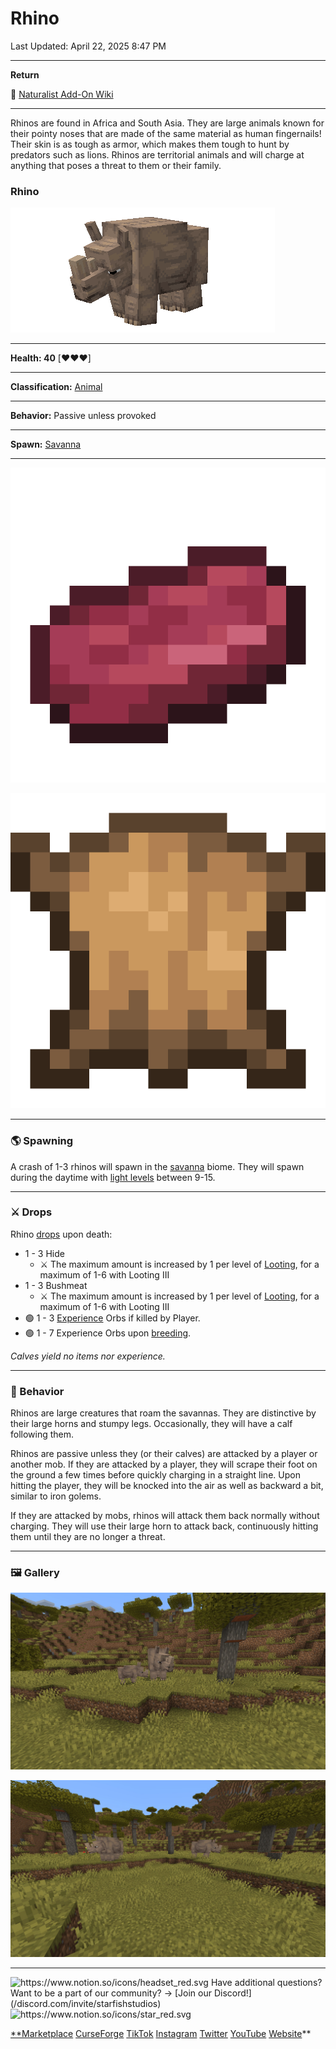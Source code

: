 # Rhino

Last Updated: April 22, 2025 8:47 PM

---

**Return**

🐻 [Naturalist Add-On Wiki](/www.notion.so/1a7a9a61c3f1800c8e32e893d6e7f430?pvs=21)

---

Rhinos are found in Africa and South Asia. They are large animals known for their pointy noses that are made of the same material as human fingernails! Their skin is as tough as armor, which makes them tough to hunt by predators such as lions. Rhinos are territorial animals and will charge at anything that poses a threat to them or their family.

<aside>

### **Rhino**

![rhino.gif](rhino.gif)

---

**Health: 40** [♥️♥️♥️]

---

**Classification:** [Animal](/minecraft.fandom.com/wiki/Animal)

---

**Behavior:** Passive unless provoked

---

**Spawn:** [Savanna](/minecraft.wiki/w/Savanna)

---

![bushmeat.png](bushmeat.png)

![hide.png](hide.png)

</aside>

---

### 🌎 Spawning

A crash of 1-3 rhinos will spawn in the [savanna](/minecraft.wiki/w/Savanna) biome. They will spawn during the daytime with [light levels](/minecraft.fandom.com/wiki/Light) between 9-15.

---

### ⚔️ Drops

Rhino [drops](/minecraft.fandom.com/wiki/Drops) upon death:

- 1 - 3 Hide
    - ⚔️ The maximum amount is increased by 1 per level of [Looting](/minecraft.fandom.com/wiki/Looting), for a maximum of 1-6 with Looting III
- 1 - 3 Bushmeat
    - ⚔️ The maximum amount is increased by 1 per level of [Looting](/minecraft.fandom.com/wiki/Looting), for a maximum of 1-6 with Looting III
- 🟢 1 - 3 [Experience](/minecraft.fandom.com/wiki/Experience) Orbs if killed by Player.
- 🟢 1 - 7 Experience Orbs upon [breeding](/minecraft.fandom.com/wiki/Breeding).

*Calves yield no items nor experience.*

---

### 🧠 Behavior

Rhinos are large creatures that roam the savannas. They are distinctive by their large horns and stumpy legs. Occasionally, they will have a calf following them.

Rhinos are passive unless they (or their calves) are attacked by a player or another mob. If they are attacked by a player, they will scrape their foot on the ground a few times before quickly charging in a straight line. Upon hitting the player, they will be knocked into the air as well as backward a bit, similar to iron golems.

If they are attacked by mobs, rhinos will attack them back normally without charging. They will use their large horn to attack back, continuously hitting them until they are no longer a threat.

---

### 🖼️ Gallery

![rhino_family.PNG](rhino_family.png)

![rhino_large.PNG](rhino_large.png)

---

<aside>
<img src="https://www.notion.so/icons/headset_red.svg" alt="https://www.notion.so/icons/headset_red.svg" width="40px" /> Have additional questions? Want to be a part of our community? → [Join our Discord!](/discord.com/invite/starfishstudios)

</aside>

<aside>
<img src="https://www.notion.so/icons/star_red.svg" alt="https://www.notion.so/icons/star_red.svg" width="40px" />

[**Marketplace](/www.minecraft.net/en-us/marketplace/creator?name=Starfish%20Studios)      [CurseForge](/www.curseforge.com/members/starfish_studios/projects)      [TikTok](/www.tiktok.com/@starfishstudios)      [Instagram](/www.instagram.com/starfishstudiosinc/)      [Twitter](/twitter.com/starfishstudios)      [YouTube](/www.youtube.com/@starfishstudios)      [Website](/starfish-studios.com/)**

</aside>
